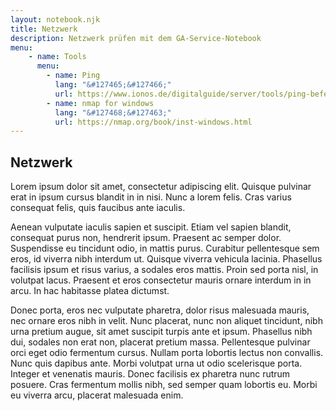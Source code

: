 ```yaml
---
layout: notebook.njk
title: Netzwerk
description: Netzwerk prüfen mit dem GA-Service-Notebook
menu:
    - name: Tools
      menu: 
        - name: Ping
          lang: "&#127465;&#127466;"
          url: https://www.ionos.de/digitalguide/server/tools/ping-befehl/
        - name: nmap for windows
          lang: "&#127468;&#127463;"
          url: https://nmap.org/book/inst-windows.html
--- 
```

## Netzwerk

Lorem ipsum dolor sit amet, consectetur adipiscing elit. Quisque pulvinar erat in ipsum cursus blandit in in nisi. Nunc a lorem felis. Cras varius consequat felis, quis faucibus ante iaculis. 

Aenean vulputate iaculis sapien et suscipit. Etiam vel sapien blandit, consequat purus non, hendrerit ipsum. Praesent ac semper dolor. Suspendisse eu tincidunt odio, in mattis purus. Curabitur pellentesque sem eros, id viverra nibh interdum ut. Quisque viverra vehicula lacinia. Phasellus facilisis ipsum et risus varius, a sodales eros mattis. Proin sed porta nisl, in volutpat lacus. Praesent et eros consectetur mauris ornare interdum in in arcu. In hac habitasse platea dictumst.

Donec porta, eros nec vulputate pharetra, dolor risus malesuada mauris, nec ornare eros nibh in velit. Nunc placerat, nunc non aliquet tincidunt, nibh urna pretium augue, sit amet suscipit turpis ante et ipsum. Phasellus nibh dui, sodales non erat non, placerat pretium massa. Pellentesque pulvinar orci eget odio fermentum cursus. Nullam porta lobortis lectus non convallis. Nunc quis dapibus ante. Morbi volutpat urna ut odio scelerisque porta. Integer et venenatis mauris. Donec facilisis ex pharetra nunc rutrum posuere. Cras fermentum mollis nibh, sed semper quam lobortis eu. Morbi eu viverra arcu, placerat malesuada enim.
